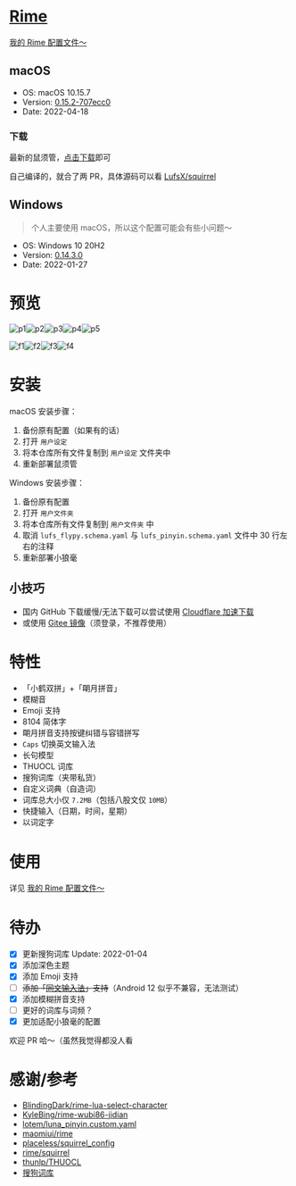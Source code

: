 # [Rime](https://blog.isteed.cc/post/rime-2022/)

[我的 Rime 配置文件～](https://blog.isteed.cc/post/rime-2022/)

## macOS

- OS: macOS 10.15.7
- Version: [0.15.2-707ecc0](https://storage.isteed.cc/MacSoftware/Squirrel)
- Date: 2022-04-18

### 下载

最新的鼠须管，[点击下载](https://cdn.isteed.cc/file/squirrel/Squirrel-0.15.2-707ecc0.pkg)即可

自己编译的，就合了两 PR，具体源码可以看 [LufsX/squirrel](https://github.com/LufsX/squirrel)

## Windows

> 个人主要使用 macOS，所以这个配置可能会有些小问题～

- OS: Windows 10 20H2
- Version: [0.14.3.0](https://cors.isteed.cc/https://github.com/rime/weasel/releases/download/0.14.3/weasel-0.14.3.0-installer.exe)
- Date: 2022-01-27

# 预览

![p1](https://cdn.isteed.cc/img/rime-2022/p1.png)![p2](https://cdn.isteed.cc/img/rime-2022/p2.png)![p3](https://cdn.isteed.cc/img/rime-2022/p3.png)![p4](https://cdn.isteed.cc/img/rime-2022/p4.png)![p5](https://cdn.isteed.cc/img/rime-2022/p5.png)

![f1](https://cdn.isteed.cc/img/rime-2022/f1.png)![f2](https://cdn.isteed.cc/img/rime-2022/f2.png)![f3](https://cdn.isteed.cc/img/rime-2022/f3.png)![f4](https://cdn.isteed.cc/img/rime-2022/f4.png)

# 安装

macOS 安装步骤：

1. 备份原有配置（如果有的话）
2. 打开 `用户设定`
3. 将本仓库所有文件复制到 `用户设定` 文件夹中
4. 重新部署鼠须管

Windows 安装步骤：

1. 备份原有配置
2. 打开 `用户文件夹`
3. 将本仓库所有文件复制到 `用户文件夹` 中
4. 取消 `lufs_flypy.schema.yaml` 与 `lufs_pinyin.schema.yaml` 文件中 30 行左右的注释
5. 重新部署小狼毫

## 小技巧

- 国内 GitHub 下载缓慢/无法下载可以尝试使用 [Cloudflare 加速下载](https://cors.isteed.cc/https://github.com/LufsX/rime/archive/refs/heads/master.zip)
- 或使用 [Gitee 镜像](https://gitee.com/LufsX/rime)（须登录，不推荐使用）

# 特性

- 「小鹤双拼」+「朙月拼音」
- 模糊音
- Emoji 支持
- 8104 简体字
- 朙月拼音支持按键纠错与容错拼写
- `Caps` 切换英文输入法
- 长句模型
- THUOCL 词库
- 搜狗词库（夹带私货）
- 自定义词典（自造词）
- 词库总大小仅 `7.2MB`（包括八股文仅 `10MB`）
- 快捷输入（日期，时间，星期）
- 以词定字

# 使用

详见 [我的 Rime 配置文件～](https://blog.isteed.cc/post/rime-2022/)

# 待办

- [x] 更新搜狗词库 Update: 2022-01-04
- [x] 添加深色主题
- [x] 添加 Emoji 支持
- [ ] ~~添加「[同文输入法](https://github.com/osfans/trime)」支持~~（Android 12 似乎不兼容，无法测试）
- [x] 添加模糊拼音支持
- [ ] 更好的词库与词频？
- [x] 更加适配小狼毫的配置

欢迎 PR 哈～（虽然我觉得都没人看

# 感谢/参考

- [BlindingDark/rime-lua-select-character](https://github.com/BlindingDark/rime-lua-select-character)
- [KyleBing/rime-wubi86-jidian](https://github.com/KyleBing/rime-wubi86-jidian/)
- [lotem/luna_pinyin.custom.yaml](https://gist.github.com/lotem/2320943)
- [maomiui/rime](https://github.com/maomiui/rime)
- [placeless/squirrel_config](https://github.com/placeless/squirrel_config)
- [rime/squirrel](https://github.com/rime/squirrel)
- [thunlp/THUOCL](https://github.com/thunlp/THUOCL)
- [搜狗词库](https://pinyin.sogou.com/dict/)
